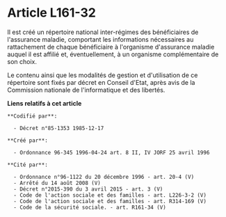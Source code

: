 # Article L161-32

Il est créé un répertoire national inter-régimes des bénéficiaires de l'assurance maladie, comportant les informations
nécessaires au rattachement de chaque bénéficiaire à l'organisme d'assurance maladie auquel il est affilié et,
éventuellement, à un organisme complémentaire de son choix.

Le contenu ainsi que les modalités de gestion et d'utilisation de ce répertoire sont fixés par décret en Conseil d'Etat,
après avis de la Commission nationale de l'informatique et des libertés.

**Liens relatifs à cet article**

	**Codifié par**:

	  - Décret n°85-1353 1985-12-17

	**Créé par**:

	  - Ordonnance 96-345 1996-04-24 art. 8 II, IV JORF 25 avril 1996

	**Cité par**:

	  - Ordonnance n°96-1122 du 20 décembre 1996 - art. 20-4 (V)
	  - Arrêté du 14 août 2008 (V)
	  - Décret n°2015-390 du 3 avril 2015 - art. 3 (V)
	  - Code de l'action sociale et des familles - art. L226-3-2 (V)
	  - Code de l'action sociale et des familles - art. R314-169 (V)
	  - Code de la sécurité sociale. - art. R161-34 (V)
